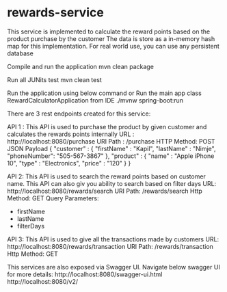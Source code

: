 # rewards-service
This service is implemented to calculate the reward points based on the product purchase by the customer
The data is store as a in-memory hash map for this implementation. For real world use, you can use any persistent database

Compile and run the application
mvn clean package

Run all JUNits test
mvn clean test

Run the application using below command or Run the main app class RewardCalculatorApplication from IDE
./mvnw spring-boot:run


There are 3 rest endpoints created for this service:

API 1 : This API is used to purchase the product by given customer and calculates the rewards points internally
URL : http://localhost:8080/purchase
URI Path : /purchase 
HTTP Method: POST
JSON Payload
{
	"customer" : {
		"firstName" : "Kapil",
		"lastName" : "Nimje",
		"phoneNumber": "505-567-3867"
	},
	"product" : {
		"name" : "Apple iPhone 10",
		"type" : "Electronics",
		"price" : "120"
	}
}

API 2: This API is used to search the reward points based on customer name. This API can also giv you ability to search based on filter days
URL: http://localhost:8080/rewards/search
URI Path: /rewards/search
Http Method: GET
Query Parameters: 
 - firstName
 - lastName
 - filterDays 


API 3: This API is used to give all the transactions made by customers
URL: http://localhost:8080/rewards/transaction
URI Path: /rewards/transaction
Http Method: GET


This services are also exposed via Swagger UI. Navigate below swagger UI for more details:
http://localhost:8080/swagger-ui.html
http://localhost:8080/v2/

